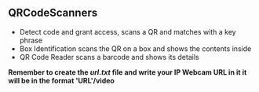 ## QRCodeScanners
* Detect code and grant access, scans a QR and matches with a key phrase
* Box Identification scans the QR on a box and shows the contents inside
* QR Code Reader scans a barcode and shows its details

**Remember to create the *url.txt* file and write your IP Webcam URL in it it will be in the format 'URL'/video**
